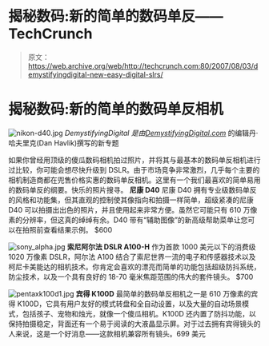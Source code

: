 # 揭秘数码:新的简单的数码单反——TechCrunch

> 原文：<https://web.archive.org/web/http://techcrunch.com:80/2007/08/03/demystifyingdigital-new-easy-digital-slrs/>

# 揭秘数码:新的简单的数码单反相机

![nikon-d40.jpg](img/fbaed45761c2b381d2909f617e440374.png)
*DemystifyingDigital 是由[DemystifyingDigital.com](https://web.archive.org/web/20210116050913/http://www.demystifyingdigital.com/)* 的编辑丹·哈夫里克(Dan Havlik)撰写的新专题

如果你曾经用顶级的傻瓜数码相机拍过照片，并将其与最基本的数码单反相机进行过比较，你可能会想尽快升级到 DSLR。由于市场竞争非常激烈，几乎每个主要的相机制造商都在兜售价格实惠的数码单反相机。这里有一个我们最喜欢的简单易用的数码单反的纲要。快乐的照片搜寻。
 **尼康 D40**
尼康 D40 拥有专业级数码单反的风格和功能集，但其直观的控制使其像指向和拍摄一样简单，超级紧凑的尼康 D40 可以拍摄出出色的照片，并且使用起来非常方便。虽然它可能只有 610 万像素的分辨率，但这真的绰绰有余。D40 带有“辅助图像”的新高级帮助菜单让您可以在拍照前查看结果示例。
$600

![sony_alpha.jpg](img/220a928fe3d627de15217e8f0cdca473.png)
**索尼阿尔法 DSLR A100-H**
作为首款 1000 美元以下的消费级 1020 万像素 DSLR，阿尔法 A100 结合了索尼世界一流的电子和传感器技术以及柯尼卡美能达的相机技术。你肯定会喜欢的漂亮而简单的功能包括超级防抖系统，防尘技术，以及一个具有良好的 18-70 毫米焦距范围的伟大的套件镜头。
$700

![pentaxk100d1.jpg](img/ddab2be513f94c2075cfaee5a290f31e.png)
**宾得 K100D**
最简单的数码单反相机之一是 610 万像素的宾得 K100D，它具有用户友好的模式转盘和全自动设置，以及大量的自动场景模式，包括孩子、宠物和烛光，就像一个傻瓜相机。K100D 还内置了防抖功能，以保持拍摄稳定，背面还有一个易于阅读的大液晶显示屏。对于过去拥有宾得镜头的人来说，这是一个好消息——这款相机兼容所有镜头。699 美元